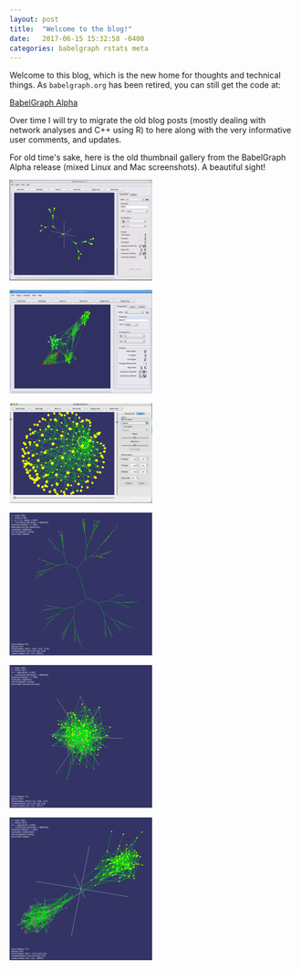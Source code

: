 ```yaml
---
layout: post
title:  "Welcome to the blog!"
date:   2017-06-15 15:32:58 -0400
categories: babelgraph rstats meta
---
```


Welcome to this blog, which is the new home for thoughts and technical things. As `babelgraph.org` has been retired, you can still get the code at:

[BabelGraph Alpha](https://github.com/gweissman/BabelGraph)

Over time I will try to migrate the old blog posts (mostly dealing with network analyses and C++ using R) to here along with the very informative user comments, and updates.

For old time's sake, here is the old thumbnail gallery from the BabelGraph Alpha release (mixed Linux and Mac screenshots). A beautiful sight!

![Directed tree on Linux](/images/babelgraph/bg-0-2-linux-directed-tree-small.png)

![Linux desktop version](/images/babelgraph/bg0-2-linux-small.png)

![Mac desktop version](/images/babelgraph/bg0-2-mac-small.png)

![Binary tree](/images/babelgraph/binary-tree-small.png)

![Negative assortativity](/images/babelgraph/heterophily-small.png)

![Positive assortativity - homophily](/images/babelgraph/mutual-homophily-small.png)
